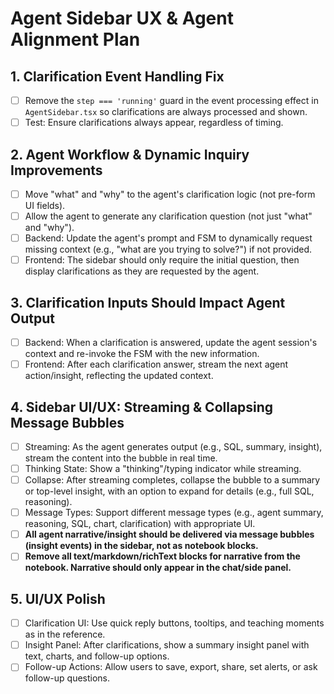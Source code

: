 # Agent Sidebar UX & Agent Alignment Plan

## 1. Clarification Event Handling Fix
- [ ] Remove the `step === 'running'` guard in the event processing effect in `AgentSidebar.tsx` so clarifications are always processed and shown.
- [ ] Test: Ensure clarifications always appear, regardless of timing.

## 2. Agent Workflow & Dynamic Inquiry Improvements
- [ ] Move "what" and "why" to the agent's clarification logic (not pre-form UI fields).
- [ ] Allow the agent to generate any clarification question (not just "what" and "why").
- [ ] Backend: Update the agent's prompt and FSM to dynamically request missing context (e.g., "what are you trying to solve?") if not provided.
- [ ] Frontend: The sidebar should only require the initial question, then display clarifications as they are requested by the agent.

## 3. Clarification Inputs Should Impact Agent Output
- [ ] Backend: When a clarification is answered, update the agent session's context and re-invoke the FSM with the new information.
- [ ] Frontend: After each clarification answer, stream the next agent action/insight, reflecting the updated context.

## 4. Sidebar UI/UX: Streaming & Collapsing Message Bubbles
- [ ] Streaming: As the agent generates output (e.g., SQL, summary, insight), stream the content into the bubble in real time.
- [ ] Thinking State: Show a "thinking"/typing indicator while streaming.
- [ ] Collapse: After streaming completes, collapse the bubble to a summary or top-level insight, with an option to expand for details (e.g., full SQL, reasoning).
- [ ] Message Types: Support different message types (e.g., agent summary, reasoning, SQL, chart, clarification) with appropriate UI.
- [ ] **All agent narrative/insight should be delivered via message bubbles (insight events) in the sidebar, not as notebook blocks.**
- [ ] **Remove all text/markdown/richText blocks for narrative from the notebook. Narrative should only appear in the chat/side panel.**

## 5. UI/UX Polish
- [ ] Clarification UI: Use quick reply buttons, tooltips, and teaching moments as in the reference.
- [ ] Insight Panel: After clarifications, show a summary insight panel with text, charts, and follow-up options.
- [ ] Follow-up Actions: Allow users to save, export, share, set alerts, or ask follow-up questions. 